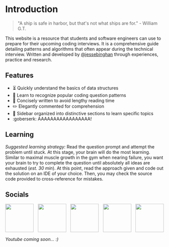 <!-- TODO: Update with your values. -->
# Introduction
> "A ship is safe in harbor, but that's not what ships are for." - William G.T.

This website is a resource that students and software engineers can use to prepare for their upcoming coding interviews. It is a comprehensive guide detailing patterns and algorithms that often appear during the technical interview. Written and developed by [@jessebinghan](https://www.instagram.com/jessebinghan/) through experiences, practice and research.

## Features
- :hourglass_flowing_sand: Quickly understand the basics of data structures
- :thought_balloon: Learn to recognize popular coding question patterns
- :book: Concisely written to avoid lengthy reading time
- :pencil2: Elegantly commented for comprehension
- :link: Sidebar organized into distinctive sections to learn specific topics
- :goberserk: AAAAAAAAAAAAAAAAA!

## Learning

_Suggested learning strategy:_ Read the question prompt and attempt the problem until stuck. At this stage, your brain will do the most learning. Similar to maximal muscle growth in the gym when nearing failure, you want your brain to try to complete the question until absolutely all ideas are exhausted (_est. 30 min_). At this point, read the approach given and code out the solution on an IDE of your choice. Then, you may check the source code provided to cross-reference for mistakes.


## Socials
<li style="list-style-type: none; display: flex; justify-content: space-between;">
    <a href="mailto:jessehanca@gmail.com" target="_blank"><img src="https://img.icons8.com/stickers/100/000000/google-plus-squared.png" width=90px></a>
    <a href="https://www.instagram.com/jessebinghan/" target="_blank"><img src="https://img.icons8.com/stickers/100/000000/instagram-new--v2.png" width=90px></a>
    <a href="https://www.linkedin.com/in/jessebinghan/" target="_blank"><img src="https://img.icons8.com/stickers/100/000000/linkedin.png" width=90px></a>
    <a href="https://github.com/dev-jesse" target="_blank"><img src="https://img.icons8.com/stickers/100/000000/github.png" width=90px></a>
    <a href="https://www.youtube.com/watch?v=GbZFSi8L1V4" target="_blank"><img src="https://img.icons8.com/stickers/100/000000/youtube.png"width=90px></a>
</li>

_Youtube coming soon... :)_
